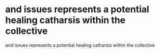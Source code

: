 # and issues represents a potential healing catharsis within the collective

and issues represents a potential healing catharsis within the collective